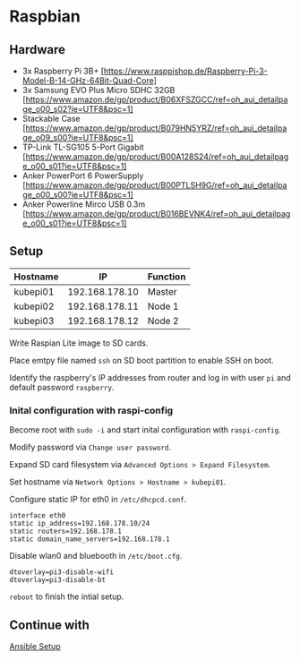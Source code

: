 # Raspbian

## Hardware
* 3x Raspberry Pi 3B+ [https://www.rasppishop.de/Raspberry-Pi-3-Model-B-14-GHz-64Bit-Quad-Core]
* 3x Samsung EVO Plus Micro SDHC 32GB [https://www.amazon.de/gp/product/B06XFSZGCC/ref=oh_aui_detailpage_o00_s02?ie=UTF8&psc=1]
* Stackable Case [https://www.amazon.de/gp/product/B079HN5YRZ/ref=oh_aui_detailpage_o09_s00?ie=UTF8&psc=1]
* TP-Link TL-SG105 5-Port Gigabit [https://www.amazon.de/gp/product/B00A128S24/ref=oh_aui_detailpage_o00_s01?ie=UTF8&psc=1]
* Anker PowerPort 6 PowerSupply [https://www.amazon.de/gp/product/B00PTLSH9G/ref=oh_aui_detailpage_o00_s00?ie=UTF8&psc=1]
* Anker Powerline Mirco USB 0.3m [https://www.amazon.de/gp/product/B016BEVNK4/ref=oh_aui_detailpage_o00_s01?ie=UTF8&psc=1]

## Setup
| Hostname | IP | Function |
| --- | --- | --- |
| kubepi01 | 192.168.178.10 | Master |
| kubepi02 | 192.168.178.11 | Node 1 |
| kubepi03 | 192.168.178.12 | Node 2 |

Write Raspian Lite image to SD cards.

Place emtpy file named `ssh` on SD boot partition to enable SSH on boot.

Identify the raspberry's IP addresses from router and log in with user `pi` and default password `raspberry`.

### Inital configuration with raspi-config
Become root with `sudo -i` and start inital configuration with `raspi-config`.

Modify password via  `Change user password`.

Expand SD card filesystem via `Advanced Options > Expand Filesystem`.

Set hostname via `Network Options > Hostname > kubepi01`.

Configure static IP for eth0 in `/etc/dhcpcd.conf`.

```
interface eth0
static ip_address=192.168.178.10/24
static routers=192.168.178.1
static domain_name_servers=192.168.178.1
```

Disable wlan0 and bluebooth in `/etc/boot.cfg`.

```
dtoverlay=pi3-disable-wifi
dtoverlay=pi3-disable-bt
```

`reboot` to finish the intial setup.

## Continue with
[Ansible Setup](Ansible/README.md)